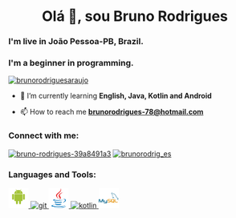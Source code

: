 <h1 align = "center"> Olá 👋, sou Bruno Rodrigues </h1>
<h3> I'm live in João Pessoa-PB, Brazil.</h3>
<h3>I'm a beginner in programming.</h3>
<p align = "left"> <a href = "https://github.com/ryo-ma/github-profile-trophy "> <img src =" https://github-profile-trophy.vercel.app/?username=brunorodriguesaraujo "alt =" brunorodriguesaraujo "/> </a> </p>

- 🌱 I’m currently learning **English, Java, Kotlin and Android**

- 📫 How to reach me **brunorodrigues-78@hotmail.com**

<h3 align="left">Connect with me:</h3>
<p align="left">
<a href="https://linkedin.com/in/bruno-rodrigues-39a8491a3" target="blank"><img align="center" src="https://raw.githubusercontent.com/rahuldkjain/github-profile-readme-generator/neutral-icons/src/images/icons/Social/linked-in-alt.svg" alt="bruno-rodrigues-39a8491a3" height="30" width="40" /></a>
<a href="https://instagram.com/brunorodrig_es" target="blank"><img align="center" src="https://raw.githubusercontent.com/rahuldkjain/github-profile-readme-generator/neutral-icons/src/images/icons/Social/instagram.svg" alt="brunorodrig_es" height="30" width="40" /></a>
</p>

<h3 align="left">Languages and Tools:</h3>
<p align="left"> <a href="https://developer.android.com" target="_blank"> <img src="https://raw.githubusercontent.com/devicons/devicon/master/icons/android/android-original-wordmark.svg" alt="android" width="40" height="40"/> </a> <a href="https://git-scm.com/" target="_blank"> <img src="https://www.vectorlogo.zone/logos/git-scm/git-scm-icon.svg" alt="git" width="40" height="40"/> </a> <a href="https://www.java.com" target="_blank"> <img src="https://raw.githubusercontent.com/devicons/devicon/master/icons/java/java-original.svg" alt="java" width="40" height="40"/> </a> <a href="https://kotlinlang.org" target="_blank"> <img src="https://www.vectorlogo.zone/logos/kotlinlang/kotlinlang-icon.svg" alt="kotlin" width="40" height="40"/> </a> <a href="https://www.mysql.com/" target="_blank"> <img src="https://raw.githubusercontent.com/devicons/devicon/master/icons/mysql/mysql-original-wordmark.svg" alt="mysql" width="40" height="40"/> </a> </p>
